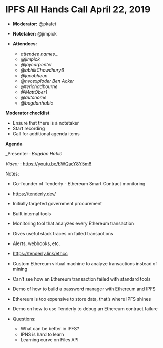 # IPFS All Hands Call April 22, 2019

-   **Moderator:** @pkafei
-   **Notetaker:** @jimpick
-   **Attendees:**

    -   _attendee names…_
    -   _@jimpick_
    -   _@jaycarpenter_
    -   _@abhikChowdhury6_
    -   _@jacobheun_
    -   _@nvcexploder Ben Acker_
    -   _@terichadbourne_
    -   _@MattOber1_
    -   _@autonome_
    -   _@bogdanhabic_

  


**Moderator checklist**

-   Ensure that there is a notetaker
-   Start recording
-   Call for additional agenda items

  


**Agenda**

_Presenter : _Bogdan Habić_

_Video:_ : https://youtu.be/bWQacY8Y5m8

  


Notes:

-   Co-founder of Tenderly - Ethereum Smart Contract monitoring
-   <https://tenderly.dev/>
-   Initially targeted government procurement
-   Built internal tools
-   Monitoring tool that analyzes every Ethereum transaction
-   Gives useful stack traces on failed transactions
-   Alerts, webhooks, etc.
-   <https://tenderly.link/ethcc>
-   Custom Ethereum virtual machine to analyze transactions instead of mining
-   Can’t see how an Ethereum transaction failed with standard tools
-   Demo of how to build a password manager with Ethereum and IPFS
-   Ethereum is too expensive to store data, that’s where IPFS shines
-   Demo on how to use Tenderly to debug an Ethereum contract failure
-   Questions:

    -   What can be better in IPFS?
    -   IPNS is hard to learn
    -   Learning curve on Files API